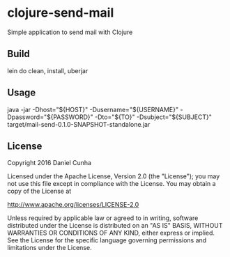 # clojure-send-mail
Simple application to send mail with Clojure

## Build

lein do clean, install, uberjar

## Usage

java -jar -Dhost="${HOST}" -Dusername="${USERNAME}" -Dpassword="${PASSWORD}" -Dto="${TO}" -Dsubject="${SUBJECT}" target/mail-send-0.1.0-SNAPSHOT-standalone.jar

## License

Copyright 2016 Daniel Cunha

Licensed under the Apache License, Version 2.0 (the "License");
you may not use this file except in compliance with the License.
You may obtain a copy of the License at

http://www.apache.org/licenses/LICENSE-2.0

Unless required by applicable law or agreed to in writing, software
distributed under the License is distributed on an "AS IS" BASIS,
WITHOUT WARRANTIES OR CONDITIONS OF ANY KIND, either express or implied.
See the License for the specific language governing permissions and
limitations under the License.
